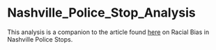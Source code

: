 # Nashville_Police_Stop_Analysis
This analysis is a companion to the article found [here](https://selfcenteredtom.com/racial-bias-in-nashville-police-vehicle-stops/) on Racial Bias in Nashville Police Stops.
